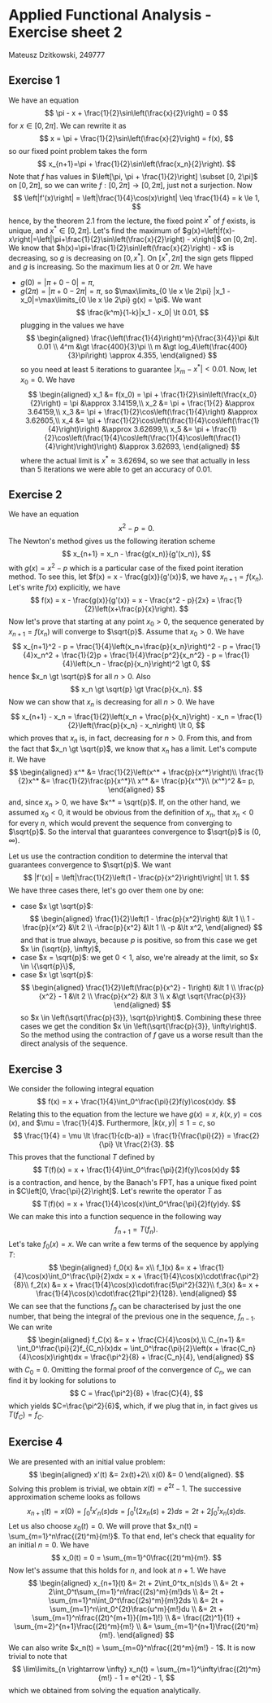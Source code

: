 # Applied Functional Analysis - Exercise sheet 2
Mateusz Dzitkowski, 249777

## Exercise 1
We have an equation
$$
\pi - x + \frac{1}{2}\sin\left(\frac{x}{2}\right) = 0
$$
for $x \in [0, 2\pi]$. We can rewrite it as 
$$
x = \pi + \frac{1}{2}\sin\left(\frac{x}{2}\right) = f(x),
$$
so our fixed point problem takes the form
$$
x_{n+1}=\pi + \frac{1}{2}\sin\left(\frac{x_n}{2}\right).
$$
Note that $f$ has values in $\left[\pi, \pi + \frac{1}{2}\right] \subset [0, 2\pi]$ on $[0, 2\pi]$, so we can write $f:[0, 2\pi] \rightarrow [0, 2\pi]$, just not a surjection. Now
$$
\left|f'(x)\right| = \left|\frac{1}{4}\cos(x)\right| \leq \frac{1}{4} = k \le 1,
$$
hence, by the theorem 2.1 from the lecture, the fixed point $x^*$ of $f$ exists, is unique, and $x^*\in[0, 2\pi]$.
Let's find the maximum of $g(x)=\left|f(x)-x\right|=\left|\pi+\frac{1}{2}\sin\left(\frac{x}{2}\right) - x\right|$ on $[0, 2\pi]$. We know that $h(x)=\pi+\frac{1}{2}\sin\left(\frac{x}{2}\right) - x$ is decreasing, so $g$ is decreasing on $[0, x^*]$. On $[x^*, 2\pi]$ the sign gets flipped and $g$ is increasing. So the maximum lies at $0$ or $2\pi$. We have
- $g(0) = |\pi + 0 - 0| = \pi$,
- $g(2\pi) = |\pi + 0 - 2\pi| = \pi$,
so $\max\limits_{0 \le x \le 2\pi} |x_1 - x_0|=\max\limits_{0 \le x \le 2\pi} g(x) = \pi$.
We want
$$
\frac{k^m}{1-k}|x_1 - x_0| \lt 0.01,
$$
plugging in the values we have
$$
\begin{aligned}
\frac{\left(\frac{1}{4}\right)^m}{\frac{3}{4}}\pi &\lt 0.01 \\
4^m &\gt \frac{400}{3}\pi \\
m &\gt log_4\left(\frac{400}{3}\pi\right) \approx 4.355,
\end{aligned}
$$
so you need at least $5$ iterations to guarantee $|x_m - x^*| \lt 0.01$.
Now, let $x_0=0$. We have
$$
\begin{aligned}
x_1 &= f(x_0) = \pi + \frac{1}{2}\sin\left(\frac{x_0}{2}\right) = \pi &\approx 3.14159,\\
x_2 &= \pi + \frac{1}{2} &\approx 3.64159,\\
x_3 &= \pi + \frac{1}{2}\cos\left(\frac{1}{4}\right) &\approx 3.62605,\\
x_4 &= \pi + \frac{1}{2}\cos\left(\frac{1}{4}\cos\left(\frac{1}{4}\right)\right) &\approx 3.62699,\\
x_5 &= \pi + \frac{1}{2}\cos\left(\frac{1}{4}\cos\left(\frac{1}{4}\cos\left(\frac{1}{4}\right)\right)\right) &\approx 3.62693,
\end{aligned}
$$
where the actual limit is $x^*\approx3.62694$, so we see that actually in less than $5$ iterations we were able to get an accuracy of $0.01$.
## Exercise 2
We have an equation
$$
x^2 - p = 0.
$$
The Newton's method gives us the following iteration scheme
$$
x_{n+1} = x_n - \frac{g(x_n)}{g'(x_n)},
$$
with $g(x) = x^2 - p$ which is a particular case of the fixed point iteration method. To see this, let $f(x) = x - \frac{g(x)}{g'(x)}$, we have $x_{n+1}=f(x_n)$.
Let's write $f(x)$ explicitly, we have
$$
f(x) = x - \frac{g(x)}{g'(x)} = x - \frac{x^2 - p}{2x} = \frac{1}{2}\left(x+\frac{p}{x}\right).
$$
Now let's prove that starting at any point $x_0 \gt 0$, the sequence generated by $x_{n+1} = f(x_n)$ will converge to $\sqrt{p}$.
Assume that $x_0 \gt 0$. We have
$$
x_{n+1}^2 - p = \frac{1}{4}\left(x_n+\frac{p}{x_n}\right)^2 - p = \frac{1}{4}x_n^2 + \frac{1}{2}p + \frac{1}{4}\frac{p^2}{x_n^2} - p = \frac{1}{4}\left(x_n - \frac{p}{x_n}\right)^2 \gt 0,
$$
hence $x_n \gt \sqrt{p}$ for all $n>0$. Also
$$
x_n \gt \sqrt{p} \gt \frac{p}{x_n}.
$$
Now we can show that $x_n$ is decreasing for all $n \gt 0$. We have
$$
x_{n+1} - x_n = \frac{1}{2}\left(x_n + \frac{p}{x_n}\right) - x_n = \frac{1}{2}\left(\frac{p}{x_n} - x_n\right) \lt 0,
$$
which proves that $x_n$ is, in fact, decreasing for $n \gt 0$. From this, and from the fact that $x_n \gt \sqrt{p}$, we know that $x_n$ has a limit. Let's compute it. We have
$$
\begin{aligned}
x^* &= \frac{1}{2}\left(x^* + \frac{p}{x^*}\right)\\
\frac{1}{2}x^* &= \frac{1}{2}\frac{p}{x^*}\\
x^* &= \frac{p}{x^*}\\
(x^*)^2 &= p,
\end{aligned}
$$
and, since $x_n \gt 0$, we have $x^* = \sqrt{p}$. If, on the other hand, we assumed $x_0 \lt 0$, it would be obvious from the definition of $x_n$, that $x_n \lt 0$ for every $n$, which would prevent the sequence from converging to $\sqrt{p}$.
So the interval that guarantees convergence to $\sqrt{p}$ is $(0, \infty)$.

Let us use the contraction condition to determine the interval that guarantees convergence to $\sqrt{p}$. We want
$$
|f'(x)| = \left|\frac{1}{2}\left(1 - \frac{p}{x^2}\right)\right| \lt 1.
$$
We have three cases there, let's go over them one by one:
- case $x \gt \sqrt{p}$:
	$$
	\begin{aligned}
	\frac{1}{2}\left(1 - \frac{p}{x^2}\right) &\lt 1 \\
	1 - \frac{p}{x^2} &\lt 2 \\
	-\frac{p}{x^2} &\lt 1 \\
	-p &\lt x^2,
	\end{aligned}
	$$
	and that is true always, because $p$ is positive, so from this case we get $x \in (\sqrt{p}, \infty)$,
- case $x = \sqrt{p}$:
	we get $0 \lt 1$, also, we're already at the limit, so $x \in \{\sqrt{p}\}$,
- case $x \gt \sqrt{p}$:
	$$
	\begin{aligned}
	\frac{1}{2}\left(\frac{p}{x^2} - 1\right) &\lt 1 \\
	\frac{p}{x^2} - 1 &\lt 2 \\
	\frac{p}{x^2} &\lt 3 \\
	x &\gt \sqrt{\frac{p}{3}}
	\end{aligned}
	$$
	so $x \in \left(\sqrt{\frac{p}{3}}, \sqrt{p}\right)$.
Combining these three cases we get the condition $x \in \left(\sqrt{\frac{p}{3}}, \infty\right)$. So the method using the contraction of $f$ gave us a worse result than the direct analysis of the sequence.
## Exercise 3
We consider the following integral equation
$$
f(x) = x + \frac{1}{4}\int_0^\frac{\pi}{2}f(y)\cos(x)dy.
$$
Relating this to the equation from the lecture we have $g(x) = x$, $k(x, y) = \cos(x)$, and $\mu = \frac{1}{4}$. Furthermore, $|k(x,y)| \leq 1 = c$, so
$$
\frac{1}{4} = \mu \lt \frac{1}{c(b-a)} = \frac{1}{\frac{\pi}{2}} = \frac{2}{\pi} \lt \frac{2}{3}.
$$
This proves that the functional $T$ defined by 
$$
T(f)(x) = x + \frac{1}{4}\int_0^\frac{\pi}{2}f(y)\cos(x)dy
$$
is a contraction, and hence, by the Banach's FPT, has a unique fixed point in $C\left[0, \frac{\pi}{2}\right]$.
Let's rewrite the operator $T$ as 
$$
T(f)(x) = x + \frac{1}{4}\cos(x)\int_0^\frac{\pi}{2}f(y)dy.
$$
We can make this into a function sequence in the following way
$$
f_{n+1} = T(f_n).
$$
Let's take $f_0(x)=x$. We can write a few terms of the sequence by applying $T$:
$$
\begin{aligned}
f_0(x) &= x\\
f_1(x) &= x + \frac{1}{4}\cos(x)\int_0^\frac{\pi}{2}xdx = x + \frac{1}{4}\cos(x)\cdot\frac{\pi^2}{8}\\
f_2(x) &= x + \frac{1}{4}\cos(x)\cdot\frac{5\pi^2}{32}\\
f_3(x) &= x + \frac{1}{4}\cos(x)\cdot\frac{21\pi^2}{128}.
\end{aligned}
$$
We can see that the functions $f_n$ can be characterised by just the one number, that being the integral of the previous one in the sequence, $f_{n-1}$. We can write
$$
\begin{aligned}
f_C(x) &= x + \frac{C}{4}\cos(x),\\
C_{n+1} &= \int_0^\frac{\pi}{2}f_{C_n}(x)dx = \int_0^\frac{\pi}{2}\left(x + \frac{C_n}{4}\cos(x)\right)dx = \frac{\pi^2}{8} + \frac{C_n}{4},
\end{aligned}
$$
with $C_0=0$. Omitting the formal proof of the convergence of $C_n$, we can find it by looking for solutions to
$$
C = \frac{\pi^2}{8} + \frac{C}{4},
$$
which yields $C=\frac{\pi^2}{6}$, which, if we plug that in, in fact gives us $T(f_C) = f_C$.
## Exercise 4
We are presented with an initial value problem:
$$
\begin{aligned}
x'(t) &= 2x(t)+2\\
x(0) &= 0
\end{aligned}.
$$
Solving this problem is trivial, we obtain $x(t) = e^{2t} - 1$.
The successive approximation scheme looks as follows
$$
x_{n+1}(t) = x(0) = \int_0^tx'_n(s)ds = \int_0^t\left(2x_n(s) + 2\right)ds = 2t + 2\int_0^tx_n(s)ds.
$$
Let us also choose $x_0(t)=0$. We will prove that $x_n(t) = \sum_{m=1}^n\frac{(2t)^m}{m!}$. To that end, let's check that equality for an initial $n=0$. We have
$$
x_0(t) = 0 = \sum_{m=1}^0\frac{(2t)^m}{m!}.
$$
Now let's assume that this holds for $n$, and look at $n+1$. We have
$$
\begin{aligned}
x_{n+1}(t) &= 2t + 2\int_0^tx_n(s)ds \\ 
&= 2t + 2\int_0^t\sum_{m=1}^n\frac{(2s)^m}{m!}ds \\
&= 2t + \sum_{m=1}^n\int_0^t\frac{(2s)^m}{m!}2ds \\
&= 2t + \sum_{m=1}^n\int_0^{2t}\frac{u^m}{m!}du  \\ 
&= 2t + \sum_{m=1}^n\frac{(2t)^{m+1}}{(m+1)!} \\ 
&= \frac{(2t)^1}{1!} + \sum_{m=2}^{n+1}\frac{(2t)^m}{m!} \\
&= \sum_{m=1}^{n+1}\frac{(2t)^m}{m!}.
\end{aligned}
$$
We can also write $x_n(t) = \sum_{m=0}^n\frac{(2t)^m}{m!} - 1$. It is now trivial to note that
$$
\lim\limits_{n \rightarrow \infty} x_n(t) = \sum_{m=1}^\infty\frac{(2t)^m}{m!} - 1 = e^{2t} - 1,
$$
which we obtained from solving the equation analytically.
